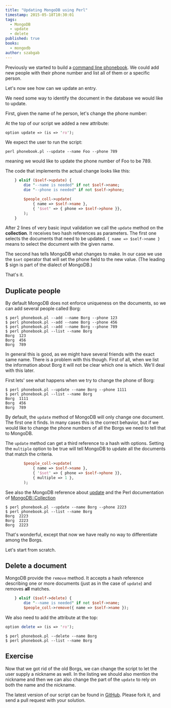 ```yaml
---
title: "Updating MongoDB using Perl"
timestamp: 2015-05-18T10:30:01
tags:
  - MongoDB
  - update
  - delete
published: true
books:
  - mongodb
author: szabgab
---
```



Previously we started to build a [command line phonebook](/phonebook-with-mongodb-and-moo).
We could add new people with their phone number and list all of them
or a specific person.

Let's now see how can we update an entry.


We need some way to identify the document in the database we would like
to update.

First, given the name of he person, let's change the phone number:

At the top of our script we added a new attribute:

```perl
option update => (is => 'ro');
```

We expect the user to run the script:

```
perl phonebook.pl --update --name Foo --phone 789
```

meaning we would like to update the phone number of Foo to be 789.


The code that implements the actual change looks like this:

```perl
    } elsif ($self->update) {
        die "--name is needed" if not $self->name;
        die "--phone is needed" if not $self->phone;

        $people_coll->update(
            { name => $self->name },
            { '$set' => { phone => $self->phone }},
        );
    }
```

After 2 lines of very basic input validation we call the
`update` method on the <b>collection</b>. It receives
two hash references as parameters. The first one selects the
documents that need to be updated.
`{ name => $self->name }` means to select the document
with the given name.

The second has tells MongoDB what changes to make. In our case
we use the `$set` operator that will set the phone field
to the new value. (The leading $ sign is part of the dialect of
MongoDB.)

That's it.

## Duplicate people

By default MongoDB does not enforce uniqueness on the documents,
so we can add several people called Borg:

```
$ perl phonebook.pl --add --name Borg --phone 123
$ perl phonebook.pl --add --name Borg --phone 456
$ perl phonebook.pl --add --name Borg --phone 789
$ perl phonebook.pl --list --name Borg
Borg  123
Borg  456
Borg  789
```

In general this is good, as we might have several friends with the
exact same name.
There is a problem with this though.
First of all, when we list the information about Borg it will not be
clear which one is which. We'll deal with this later.

First lets' see what happens when we try to change the phone of Borg:

```
$ perl phonebook.pl --update --name Borg --phone 1111
$ perl phonebook.pl --list --name Borg
Borg  1111
Borg  456
Borg  789
```

By default, the `update` method of MongoDB will only change one
document. The first one it finds. In many cases this is the correct behavior,
but if we would like to change the phone numbers of all the Borgs we need
to tell that to MongoDB.

The `update` method can get a third reference to a hash with options.
Setting the `multiple` option to be true will tell MongoDB to update all
the documents that match the criteria.

```perl
        $people_coll->update(
            { name => $self->name },
            { '$set' => { phone => $self->phone }},
            { multiple => 1 },
        );
```

See also the MongoDB reference about
[update](http://docs.mongodb.org/manual/reference/method/db.collection.update/)
and the Perl documentation of
[MongoDB::Collection](https://metacpan.org/pod/MongoDB::Collection)

```
$ perl phonebook.pl --update --name Borg --phone 2223
$ perl phonebook.pl --list --name Borg
Borg  2223
Borg  2223
Borg  2223
```

That's wonderful, except that now we have really no way to differentiate among the Borgs.

Let's start from scratch.

## Delete a document

MongoDB provide the `remove` method. It accepts a hash reference
describing one or more documents (just as in the case of `update`)
and removes <b>all</b> matches.


```perl
    } elsif ($self->delete) {
        die "--name is needed" if not $self->name;
        $people_coll->remove({ name => $self->name });
```

We also need to add the attribute at the top:

```perl
option delete => (is => 'ro');
```


```
$ perl phonebook.pl --delete --name Borg
$ perl phonebook.pl --list --name Borg
```

## Exercise

Now that we got rid of the old Borgs, we can change the script
to let the user supply a nickname as well. In the listing
we should also mention the nickname and then we can also
change the part of the `update` to rely on both the
name and the nickname.

The latest version of our script can be found in
[GitHub](https://github.com/PerlMaven/mongodb-update-phone).
Please fork it, and send a pull request with your solution.




